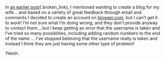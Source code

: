 In [an earlier post](http://dotnetweblogs.com/duncanma/posts/7167.aspx){.broken_link}, I mentioned wanting to create a blog for my wife&#8230; and based on a variety of great feedback through email and comments I decided to create an account on [blogger.com](http://www.blogger.com), but I can&#8217;t get it to work! I&#8217;m not sure what I&#8217;m doing wrong, and they don&#8217;t provide anyway to contact them&#8230; but I keep getting an error that the username is taken and I&#8217;ve tried so many possiblities, including adding random numbers to the end of the name &#8230; I&#8217;ve stopped believing that the username really is taken and instead I think they are just having some other type of problem! 

Yeesh.